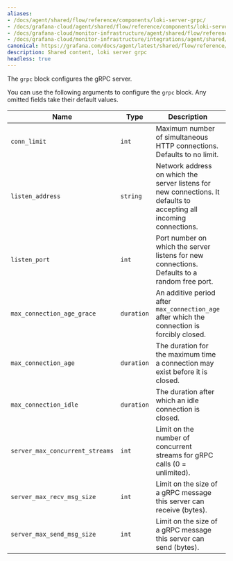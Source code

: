 ```yaml
---
aliases:
- /docs/agent/shared/flow/reference/components/loki-server-grpc/
- /docs/grafana-cloud/agent/shared/flow/reference/components/loki-server-grpc/
- /docs/grafana-cloud/monitor-infrastructure/agent/shared/flow/reference/components/loki-server-grpc/
- /docs/grafana-cloud/monitor-infrastructure/integrations/agent/shared/flow/reference/components/loki-server-grpc/
canonical: https://grafana.com/docs/agent/latest/shared/flow/reference/components/loki-server-grpc/
description: Shared content, loki server grpc
headless: true
---
```


The `grpc` block configures the gRPC server.

You can use the following arguments to configure the `grpc` block. Any omitted fields take their default values.

Name                            | Type       | Description                                                                                                         | Default      | Required
--------------------------------|------------|---------------------------------------------------------------------------------------------------------------------|--------------|---------
`conn_limit`                    | `int`      | Maximum number of simultaneous HTTP connections. Defaults to no limit.                                              | `0`          | no
`listen_address`                | `string`   | Network address on which the server listens for new connections. It defaults to accepting all incoming connections. | `""`         | no
`listen_port`                   | `int`      | Port number on which the server listens for new connections. Defaults to a random free port.                        | `0`          | no
`max_connection_age_grace`      | `duration` | An additive period after `max_connection_age` after which the connection is forcibly closed.                        | `"infinity"` | no
`max_connection_age`            | `duration` | The duration for the maximum time a connection may exist before it is closed.                                       | `"infinity"` | no
`max_connection_idle`           | `duration` | The duration after which an idle connection is closed.                                                              | `"infinity"` | no
`server_max_concurrent_streams` | `int`      | Limit on the number of concurrent streams for gRPC calls (0 = unlimited).                                           | `100`        | no
`server_max_recv_msg_size`      | `int`      | Limit on the size of a gRPC message this server can receive (bytes).                                                | `4MB`        | no
`server_max_send_msg_size`      | `int`      | Limit on the size of a gRPC message this server can send (bytes).                                                   | `4MB`        | no
